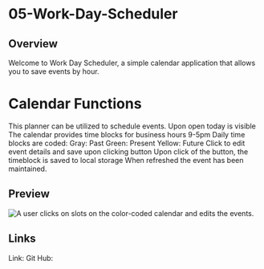 # 05-Work-Day-Scheduler

## Overview
Welcome to Work Day Scheduler, a simple calendar application that allows you to save events by hour.

# Calendar Functions 
This planner can be utilized to schedule events.
Upon open today is visible
The calendar provides time blocks for business hours 9-5pm
Daily time blocks are coded:
Gray: Past
Green: Present
Yellow: Future 
Click to edit event details and save upon clicking button
Upon click of the button, the timeblock is saved to local storage
When refreshed the event has been maintained.

## Preview
![A user clicks on slots on the color-coded calendar and edits the events.](./Assets/05-third-party-apis-homework-demo.gif)


## Links
Link:
Git Hub: 
